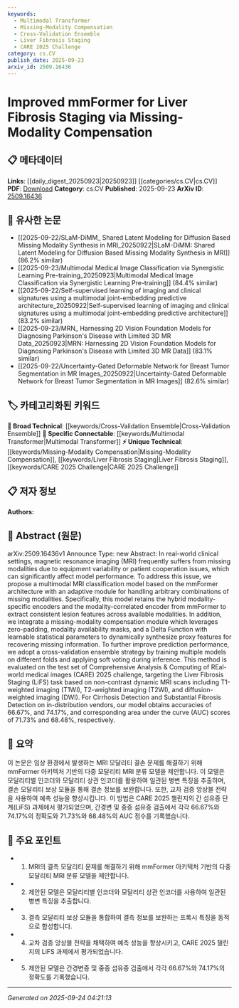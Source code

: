```yaml
---
keywords:
  - Multimodal Transformer
  - Missing-Modality Compensation
  - Cross-Validation Ensemble
  - Liver Fibrosis Staging
  - CARE 2025 Challenge
category: cs.CV
publish_date: 2025-09-23
arxiv_id: 2509.16436
---
```


<!-- KEYWORD_LINKING_METADATA:
{
  "processed_timestamp": "2025-09-24T04:21:13.809765",
  "vocabulary_version": "1.0",
  "selected_keywords": [
    "Multimodal Transformer",
    "Missing-Modality Compensation",
    "Cross-Validation Ensemble",
    "Liver Fibrosis Staging",
    "CARE 2025 Challenge"
  ],
  "rejected_keywords": [],
  "similarity_scores": {
    "Multimodal Transformer": 0.78,
    "Missing-Modality Compensation": 0.77,
    "Cross-Validation Ensemble": 0.72,
    "Liver Fibrosis Staging": 0.75,
    "CARE 2025 Challenge": 0.74
  },
  "extraction_method": "AI_prompt_based",
  "budget_applied": true,
  "candidates_json": {
    "candidates": [
      {
        "surface": "mmFormer",
        "canonical": "Multimodal Transformer",
        "aliases": [
          "mmFormer architecture"
        ],
        "category": "specific_connectable",
        "rationale": "The mmFormer is a specialized transformer architecture for handling multimodal data, which is crucial for linking advancements in multimodal learning.",
        "novelty_score": 0.65,
        "connectivity_score": 0.79,
        "specificity_score": 0.82,
        "link_intent_score": 0.78
      },
      {
        "surface": "missing-modality compensation",
        "canonical": "Missing-Modality Compensation",
        "aliases": [
          "modality compensation"
        ],
        "category": "unique_technical",
        "rationale": "This technique addresses a specific challenge in medical imaging, enhancing the connectivity with other works on modality handling.",
        "novelty_score": 0.72,
        "connectivity_score": 0.68,
        "specificity_score": 0.85,
        "link_intent_score": 0.77
      },
      {
        "surface": "cross-validation ensemble strategy",
        "canonical": "Cross-Validation Ensemble",
        "aliases": [
          "ensemble strategy"
        ],
        "category": "broad_technical",
        "rationale": "This method is widely used in machine learning to improve model robustness, linking it to broader discussions on model evaluation techniques.",
        "novelty_score": 0.45,
        "connectivity_score": 0.83,
        "specificity_score": 0.65,
        "link_intent_score": 0.72
      },
      {
        "surface": "Liver Fibrosis Staging",
        "canonical": "Liver Fibrosis Staging",
        "aliases": [
          "LiFS task"
        ],
        "category": "unique_technical",
        "rationale": "This is a specific medical imaging task, providing a direct link to clinical applications and datasets.",
        "novelty_score": 0.68,
        "connectivity_score": 0.71,
        "specificity_score": 0.88,
        "link_intent_score": 0.75
      },
      {
        "surface": "Comprehensive Analysis & Computing of REal-world medical images (CARE) 2025 challenge",
        "canonical": "CARE 2025 Challenge",
        "aliases": [
          "CARE challenge"
        ],
        "category": "unique_technical",
        "rationale": "This challenge is a specific event in the medical imaging community, fostering connections with similar competitive datasets and benchmarks.",
        "novelty_score": 0.7,
        "connectivity_score": 0.69,
        "specificity_score": 0.86,
        "link_intent_score": 0.74
      }
    ],
    "ban_list_suggestions": [
      "model performance",
      "prediction performance"
    ]
  },
  "decisions": [
    {
      "candidate_surface": "mmFormer",
      "resolved_canonical": "Multimodal Transformer",
      "decision": "linked",
      "scores": {
        "novelty": 0.65,
        "connectivity": 0.79,
        "specificity": 0.82,
        "link_intent": 0.78
      }
    },
    {
      "candidate_surface": "missing-modality compensation",
      "resolved_canonical": "Missing-Modality Compensation",
      "decision": "linked",
      "scores": {
        "novelty": 0.72,
        "connectivity": 0.68,
        "specificity": 0.85,
        "link_intent": 0.77
      }
    },
    {
      "candidate_surface": "cross-validation ensemble strategy",
      "resolved_canonical": "Cross-Validation Ensemble",
      "decision": "linked",
      "scores": {
        "novelty": 0.45,
        "connectivity": 0.83,
        "specificity": 0.65,
        "link_intent": 0.72
      }
    },
    {
      "candidate_surface": "Liver Fibrosis Staging",
      "resolved_canonical": "Liver Fibrosis Staging",
      "decision": "linked",
      "scores": {
        "novelty": 0.68,
        "connectivity": 0.71,
        "specificity": 0.88,
        "link_intent": 0.75
      }
    },
    {
      "candidate_surface": "Comprehensive Analysis & Computing of REal-world medical images (CARE) 2025 challenge",
      "resolved_canonical": "CARE 2025 Challenge",
      "decision": "linked",
      "scores": {
        "novelty": 0.7,
        "connectivity": 0.69,
        "specificity": 0.86,
        "link_intent": 0.74
      }
    }
  ]
}
-->

# Improved mmFormer for Liver Fibrosis Staging via Missing-Modality Compensation

## 📋 메타데이터

**Links**: [[daily_digest_20250923|20250923]] [[categories/cs.CV|cs.CV]]
**PDF**: [Download](https://arxiv.org/pdf/2509.16436.pdf)
**Category**: cs.CV
**Published**: 2025-09-23
**ArXiv ID**: [2509.16436](https://arxiv.org/abs/2509.16436)

## 🔗 유사한 논문
- [[2025-09-22/SLaM-DiMM_ Shared Latent Modeling for Diffusion Based Missing Modality Synthesis in MRI_20250922|SLaM-DiMM: Shared Latent Modeling for Diffusion Based Missing Modality Synthesis in MRI]] (86.2% similar)
- [[2025-09-23/Multimodal Medical Image Classification via Synergistic Learning Pre-training_20250923|Multimodal Medical Image Classification via Synergistic Learning Pre-training]] (84.4% similar)
- [[2025-09-22/Self-supervised learning of imaging and clinical signatures using a multimodal joint-embedding predictive architecture_20250922|Self-supervised learning of imaging and clinical signatures using a multimodal joint-embedding predictive architecture]] (83.2% similar)
- [[2025-09-23/MRN_ Harnessing 2D Vision Foundation Models for Diagnosing Parkinson's Disease with Limited 3D MR Data_20250923|MRN: Harnessing 2D Vision Foundation Models for Diagnosing Parkinson's Disease with Limited 3D MR Data]] (83.1% similar)
- [[2025-09-22/Uncertainty-Gated Deformable Network for Breast Tumor Segmentation in MR Images_20250922|Uncertainty-Gated Deformable Network for Breast Tumor Segmentation in MR Images]] (82.6% similar)

## 🏷️ 카테고리화된 키워드
**🧠 Broad Technical**: [[keywords/Cross-Validation Ensemble|Cross-Validation Ensemble]]
**🔗 Specific Connectable**: [[keywords/Multimodal Transformer|Multimodal Transformer]]
**⚡ Unique Technical**: [[keywords/Missing-Modality Compensation|Missing-Modality Compensation]], [[keywords/Liver Fibrosis Staging|Liver Fibrosis Staging]], [[keywords/CARE 2025 Challenge|CARE 2025 Challenge]]

## 📋 저자 정보

**Authors:** 

## 📄 Abstract (원문)

arXiv:2509.16436v1 Announce Type: new 
Abstract: In real-world clinical settings, magnetic resonance imaging (MRI) frequently suffers from missing modalities due to equipment variability or patient cooperation issues, which can significantly affect model performance. To address this issue, we propose a multimodal MRI classification model based on the mmFormer architecture with an adaptive module for handling arbitrary combinations of missing modalities. Specifically, this model retains the hybrid modality-specific encoders and the modality-correlated encoder from mmFormer to extract consistent lesion features across available modalities. In addition, we integrate a missing-modality compensation module which leverages zero-padding, modality availability masks, and a Delta Function with learnable statistical parameters to dynamically synthesize proxy features for recovering missing information. To further improve prediction performance, we adopt a cross-validation ensemble strategy by training multiple models on different folds and applying soft voting during inference. This method is evaluated on the test set of Comprehensive Analysis & Computing of REal-world medical images (CARE) 2025 challenge, targeting the Liver Fibrosis Staging (LiFS) task based on non-contrast dynamic MRI scans including T1-weighted imaging (T1WI), T2-weighted imaging (T2WI), and diffusion-weighted imaging (DWI). For Cirrhosis Detection and Substantial Fibrosis Detection on in-distribution vendors, our model obtains accuracies of 66.67%, and 74.17%, and corresponding area under the curve (AUC) scores of 71.73% and 68.48%, respectively.

## 📝 요약

이 논문은 임상 환경에서 발생하는 MRI 모달리티 결손 문제를 해결하기 위해 mmFormer 아키텍처 기반의 다중 모달리티 MRI 분류 모델을 제안합니다. 이 모델은 모달리티별 인코더와 모달리티 상관 인코더를 활용하여 일관된 병변 특징을 추출하며, 결손 모달리티 보상 모듈을 통해 결손 정보를 보완합니다. 또한, 교차 검증 앙상블 전략을 사용하여 예측 성능을 향상시킵니다. 이 방법은 CARE 2025 챌린지의 간 섬유증 단계(LiFS) 과제에서 평가되었으며, 간경변 및 중증 섬유증 검출에서 각각 66.67%와 74.17%의 정확도와 71.73%와 68.48%의 AUC 점수를 기록했습니다.

## 🎯 주요 포인트

- 1. MRI의 결측 모달리티 문제를 해결하기 위해 mmFormer 아키텍처 기반의 다중 모달리티 MRI 분류 모델을 제안합니다.
- 2. 제안된 모델은 모달리티별 인코더와 모달리티 상관 인코더를 사용하여 일관된 병변 특징을 추출합니다.
- 3. 결측 모달리티 보상 모듈을 통합하여 결측 정보를 보완하는 프록시 특징을 동적으로 합성합니다.
- 4. 교차 검증 앙상블 전략을 채택하여 예측 성능을 향상시키고, CARE 2025 챌린지의 LiFS 과제에서 평가되었습니다.
- 5. 제안된 모델은 간경변증 및 중증 섬유증 검출에서 각각 66.67%와 74.17%의 정확도를 기록했습니다.


---

*Generated on 2025-09-24 04:21:13*